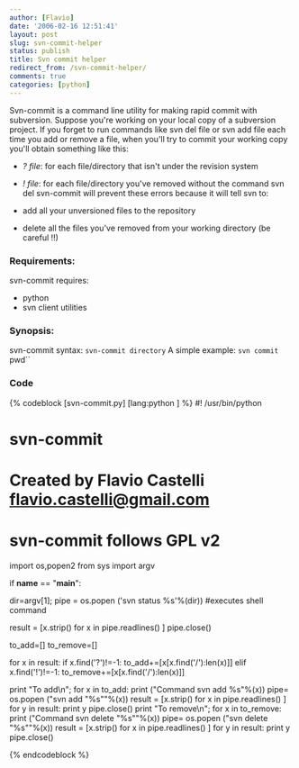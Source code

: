 ```yaml
---
author: [Flavio]
date: '2006-02-16 12:51:41'
layout: post
slug: svn-commit-helper
status: publish
title: Svn commit helper
redirect_from: /svn-commit-helper/
comments: true
categories: [python]
---
```


Svn-commit is a command line utility for making rapid commit with subversion.
Suppose you're working on your local copy of a subversion project. If you
forget to run commands like svn del file or svn add file each time you add or
remove a file, when you'll try to commit your working copy you'll obtain
something like this:

  * _? file_: for each file/directory that isn't under the revision system
  * _! file_: for each file/directory you've removed without the command svn del
svn-commit will prevent these errors because it will tell svn to:

  * add all your unversioned files to the repository
  * delete all the files you've removed from your working directory (be careful !!)

### Requirements:

svn-commit requires:

  * python
  * svn client utilities

### Synopsis:

svn-commit syntax: `svn-commit directory` A simple example: `svn commit `pwd``

### Code

{% codeblock [svn-commit.py] [lang:python ] %}
#! /usr/bin/python

# svn-commit
# Created by Flavio Castelli <flavio.castelli@gmail.com>
# svn-commit follows GPL v2

import os,popen2
from sys import argv

if __name__ == "__main__":

  dir=argv[1];
  pipe = os.popen ('svn status %s'%(dir)) #executes shell command

  result = [x.strip() for x in pipe.readlines() ]
  pipe.close()

  to_add=[]
  to_remove=[]

  for x in result:
    if x.find('?')!=-1:
      to_add+=[x[x.find('/'):len(x)]]
    elif x.find('!')!=-1:
      to_remove+=[x[x.find('/'):len(x)]]

  print "To add\n";
  for x in to_add:
    print ("Command svn add %s"%(x))
    pipe= os.popen ("svn add \"%s\""%(x))
    result = [x.strip() for x in pipe.readlines() ]
    for y in result:
      print y
    pipe.close()
  print "To remove\n";
  for x in to_remove:
    print ("Command svn delete \"%s\""%(x))
    pipe= os.popen ("svn delete \"%s\""%(x))
    result = [x.strip() for x in pipe.readlines() ]
    for y in result:
      print y
    pipe.close()

{% endcodeblock %}
